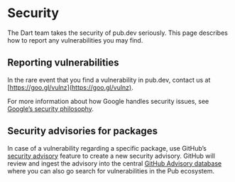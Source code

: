 # Security

The Dart team takes the security of pub.dev seriously.
This page describes how to report any vulnerabilities you may find.

## Reporting vulnerabilities

In the rare event that you find a vulnerability in pub.dev, contact us at
[https://goo.gl/vulnz](https://goo.gl/vulnz).

For more information about how Google handles security issues, see
[Google’s security philosophy](https://www.google.com/about/appsecurity/).

## Security advisories for packages

In case of a vulnerability regarding a specific package, use GitHub’s [security
advisory](https://docs.github.com/en/code-security/repository-security-advisories/creating-a-repository-security-advisory)
feature to create a new security advisory. GitHub will review and ingest the
advisory into the central [GitHub Advisory
database](https://github.com/advisories) where you can also go search for
vulnerabilities in the Pub ecosystem.
